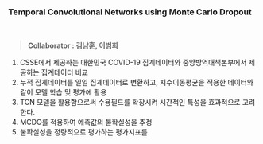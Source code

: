 ### Temporal Convolutional Networks using Monte Carlo Dropout

<br />

> **Collaborator : 김남훈, 이범희**

1. CSSE에서 제공하는 대한민국 COVID-19 집계데이터와 중앙방역대책본부에서 제공하는 집계데이터 비교
2. 누적 집계데이터를 일일 집계데이터로 변환하고, 지수이동평균을 적용한 데이터와 같이 모델 학습 및 평가에 활용
3. TCN 모델을 활용함으로써 수용필드를 확장시켜 시간적인 특성을 효과적으로 고려한다.
4. MCDO를 적용하여 예측값의 불확실성을 추정
5. 불확실성을 정량적으로 평가하는 평가지표를 
